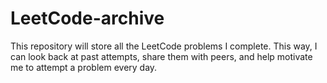 # LeetCode-archive
This repository will store all the LeetCode problems I complete.  This way, I can look back at past attempts, share them with peers, and help motivate me to attempt a problem every day.
